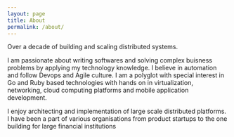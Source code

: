 ```yaml
---
layout: page
title: About
permalink: /about/
---
```


Over a decade of building and scaling distributed systems.

I am passionate about writing softwares and solving complex buisness
problems by applying my technology knowledge. I believe in automation
and follow Devops and Agile culture.
I am a polyglot with special interest in Go and Ruby based technologies
with hands on in virtualization, networking, cloud computing platforms
and mobile application development.

I enjoy architecting and implementation of large scale distributed
platforms. I have been a part of various organisations from product
startups to the one building for large financial institutions 
